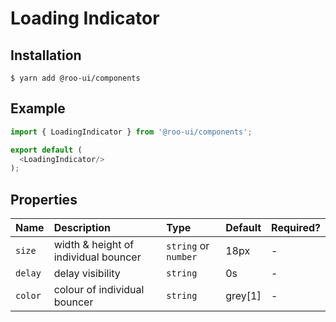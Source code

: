 # Loading Indicator

<!-- STORY -->

## Installation

```shell
$ yarn add @roo-ui/components
```

## Example

```js
import { LoadingIndicator } from '@roo-ui/components';

export default (
  <LoadingIndicator/>
);
```

## Properties

| Name    | Description                          | Type                 | Default | Required? |
|:--------|:-------------------------------------|:---------------------|:--------|:----------|
| `size`  | width & height of individual bouncer | `string` or `number` | 18px    | -         |
| `delay` | delay visibility                     | `string`             | 0s      | -         |
| `color` | colour of individual bouncer         | `string`             | grey[1] | -         |
